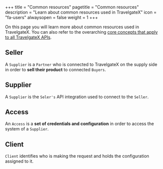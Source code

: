 +++
title = "Common resources"
pagetitle = "Common resources"
description = "Learn about common resources used in TravelgateX"
icon = "fa-users"
alwaysopen = false
weight = 1
+++

On this page you will learn more about common resources used in TravelgateX. You can also refer to the overarching [core concepts that apply to all TravelgateX APIs](/getting-started/concepts/).

## Seller
 A `Supplier` is a `Partner` who is connected to TravelgateX on the supply side in order to **sell their product** to connected `Buyers`.

## Supplier
 A `Supplier` is the `Seler's` API integration used to connect to the `Seller`.

## Access
An `Access` is a **set of credentials and configuration** in order to access the system of a `Supplier`.

## Client
`Client` identifies who is making the request and holds the configuration assigned to it.
